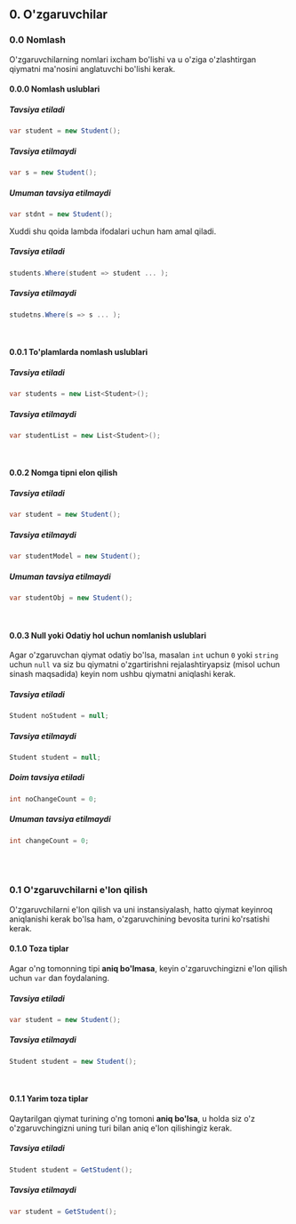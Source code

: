## 0. O'zgaruvchilar

### 0.0 Nomlash
O'zgaruvchilarning nomlari ixcham bo'lishi va u o'ziga o'zlashtirgan qiymatni ma'nosini anglatuvchi bo'lishi kerak.
#### 0.0.0 Nomlash uslublari
##### Tavsiya etiladi
```cs
var student = new Student();
```
##### Tavsiya etilmaydi
```cs
var s = new Student();
```
##### Umuman tavsiya etilmaydi
```cs
var stdnt = new Student();
```

Xuddi shu qoida lambda ifodalari uchun ham amal qiladi.
##### Tavsiya etiladi
```cs
students.Where(student => student ... );
```
##### Tavsiya etilmaydi
```cs
studetns.Where(s => s ... );
```
<br />

#### 0.0.1 To'plamlarda nomlash uslublari
##### Tavsiya etiladi
```cs 
var students = new List<Student>();
```
##### Tavsiya etilmaydi
```cs
var studentList = new List<Student>();
```
<br />

#### 0.0.2 Nomga tipni elon qilish

##### Tavsiya etiladi
```cs
var student = new Student();
```
##### Tavsiya etilmaydi
```cs
var studentModel = new Student();
```
##### Umuman tavsiya etilmaydi
```cs
var studentObj = new Student();
```
<br />

#### 0.0.3 Null yoki Odatiy hol uchun nomlanish uslublari
Agar o'zgaruvchan qiymat odatiy bo'lsa, masalan ```int``` uchun ```0``` yoki ```string``` uchun ```null``` va siz bu qiymatni o'zgartirishni rejalashtiryapsiz (misol uchun sinash maqsadida) keyin nom ushbu qiymatni aniqlashi kerak.
##### Tavsiya etiladi
```cs
Student noStudent = null;
```
##### Tavsiya etilmaydi
```cs
Student student = null;
```
##### Doim tavsiya etiladi
```cs
int noChangeCount = 0;
```

##### Umuman tavsiya etilmaydi
```cs
int changeCount = 0;
```
<br /> <br />

### 0.1 O'zgaruvchilarni e'lon qilish
O'zgaruvchilarni e'lon qilish va uni instansiyalash, hatto qiymat keyinroq aniqlanishi kerak bo'lsa ham, o'zgaruvchining bevosita turini ko'rsatishi kerak.

#### 0.1.0 Toza tiplar
Agar o'ng tomonning tipi **aniq bo'lmasa**, keyin o'zgaruvchingizni e'lon qilish uchun ```var``` dan foydalaning.
##### Tavsiya etiladi
```cs
var student = new Student();
```
##### Tavsiya etilmaydi
```cs
Student student = new Student();
````
<br />

#### 0.1.1 Yarim toza tiplar
Qaytarilgan qiymat turining o'ng tomoni **aniq bo'lsa**, u holda siz o'z o'zgaruvchingizni uning turi bilan aniq e'lon qilishingiz kerak.
##### Tavsiya etiladi
```cs
Student student = GetStudent();
```
##### Tavsiya etilmaydi
```cs
var student = GetStudent();
```
<br />
